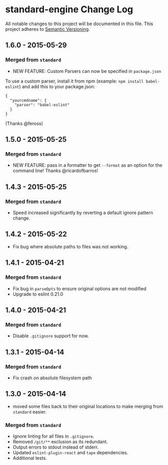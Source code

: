 # standard-engine Change Log
All notable changes to this project will be documented in this file.
This project adheres to [Semantic Versioning](http://semver.org/).

## 1.6.0 - 2015-05-29
### Merged from `standard`
  * NEW FEATURE: Custom Parsers can now be specified in `package.json`

  To use a custom parser, install it from npm (example: `npm install
  babel-eslint`) and add this to your package.json:
  ```
  {
    "yourcmdname": {
      "parser": "babel-eslint"
    }
  }
  ```
  (Thanks @feross)


## 1.5.0 - 2015-05-25
### Merged from `standard`
  * NEW FEATURE: pass in a formatter to get `--format` as an option for the command line! Thanks @ricardofbarros!

## 1.4.3 - 2015-05-25
### Merged from `standard`
  * Speed increased significantly by reverting a default ignore pattern change.

## 1.4.2 - 2015-05-22
 * Fix bug where absolute paths to files was not working.

## 1.4.1 - 2015-04-21
### Merged from `standard`
 * Fix bug in `parseOpts` to ensure original options are not modified
 * Upgrade to eslint 0.21.0

## 1.4.0 - 2015-04-21
### Merged from `standard`
 * Disable `.gitignore` support for now.

## 1.3.1 - 2015-04-14

### Merged from `standard`
* Fix crash on absolute filesystem path

## 1.3.0 - 2015-04-14
* moved some files back to their original locations to make merging from `standard` easier.

### Merged from `standard`
* Ignore linting for all files in `.gitignore`.
* Removed `/git/**` exclusion as its redundant.
* Output errors to stdout instead of stderr.
* Updated `eslint-plugin-react` and `tape` dependencies.
* Additional tests.
